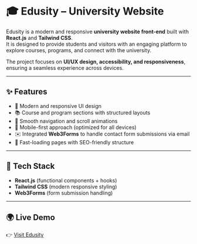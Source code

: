 # 🎓 Edusity – University Website

Edusity is a modern and responsive **university website front-end** built with **React.js** and **Tailwind CSS**.  
It is designed to provide students and visitors with an engaging platform to explore courses, programs, and connect with the university.  

The project focuses on **UI/UX design, accessibility, and responsiveness**, ensuring a seamless experience across devices.

---

## ✨ Features
- 🎨 Modern and responsive UI design
- 📚 Course and program sections with structured layouts
- 🧭 Smooth navigation and scroll animations
- 📱 Mobile-first approach (optimized for all devices)
- ✉️ Integrated **Web3Forms** to handle contact form submissions via email
- 🚀 Fast-loading pages with SEO-friendly structure

---

## 🔧 Tech Stack
- **React.js** (functional components + hooks)
- **Tailwind CSS** (modern responsive styling)
- **Web3Forms** (form submission handling)

---

## 🌍 Live Demo
👉 [Visit Edusity](https://edusity-4d4a7.web.app/)


